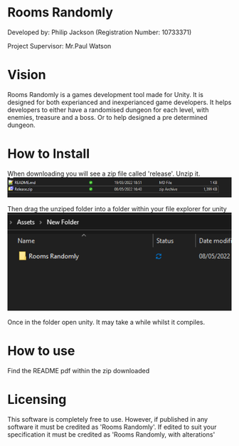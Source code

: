 # Rooms Randomly

Developed by: Philip Jackson (Registration Number: 10733371)

Project Supervisor: Mr.Paul Watson

# Vision 
Rooms Randomly is a games development tool made for Unity. It is designed for both experianced and inexperianced game developers. 
It helps developers to either have a randomised dungeon for each level, with enemies, treasure and a boss. Or to help designed a pre determined dungeon. 

# How to Install


When downloading you will see a zip file called 'release'. Unzip it. 
<img align = "centre" src= "https://raw.githubusercontent.com/philjackson2/COMP3000-Rooms-Randomly/main/md%20images/zip.png?token=GHSAT0AAAAAABUJLU5AHXIM4DMTORWKHTCAYTX4U4A" width = "600">
</p>



Then drag the unziped folder into a folder within your file explorer for unity
<img align = "centre" src= "https://raw.githubusercontent.com/philjackson2/COMP3000-Rooms-Randomly/main/md%20images/drag%20into%20folder.png?token=GHSAT0AAAAAABUJLU5BP4JC3Y4NYR3NDGAWYTX4OMQ" width = "600">
</p>

Once in the folder open unity. It may take a while whilst it compiles.


# How to use
Find the README pdf within the zip downloaded 

# Licensing 

This software is completely free to use. However, if published in any software it must be credited as 'Rooms Randomly'. If edited to suit your specification it must be credited as 'Rooms Randomly, with alterations' 